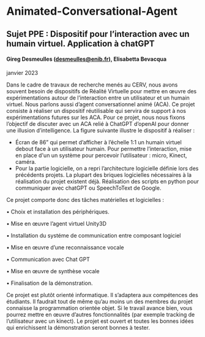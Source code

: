 # Animated-Conversational-Agent

## Sujet PPE : Dispositif pour l’interaction avec un humain virtuel. Application à chatGPT
#### Gireg Desmeulles (desmeulles@enib.fr), Elisabetta Bevacqua
janvier 2023

Dans le cadre de travaux de recherche menés au CERV, nous avons souvent
besoin de dispositifs de Réalité Virtuelle pour mettre en œuvre des expérimentations autour de l’interaction entre un utilisateur et un humain virtuel. Nous
parlons aussi d’agent conversationnel animé (ACA). Ce projet consiste à réaliser un dispositif réutilisable qui servira de support à nos expérimentations futures
sur les ACA. Pour ce projet, nous nous fixons l’objectif de discuter avec un ACA relié à ChatGPT d’openAI pour donner une illusion d’intelligence. La figure suivante illustre le dispositif à réaliser :

- Écran de 86” qui permet d’afficher à l’échelle 1:1 un humain virtuel debout face à un utilisateur humain. Pour permettre l’interaction, mise en place d'un un système pour percevoir l’utilisateur : micro, Kinect, caméra. 
- Pour la partie logicielle, on a repri l’architecture logicielle définie lors des précédents projets. La plupart des briques logicielles nécessaires à la réalisation
du projet existent déjà. Réalisation des scripts en python pour communiquer avec chatGPT ou SpeechToText de Google.

Ce projet comporte donc des tâches matérielles et logicielles :

• Choix et installation des périphériques.

• Mise en œuvre l’agent virtuel Unity3D

• Installation du systéme de communication entre composant logiciel

• Mise en œuvre d’une reconnaissance vocale

• Communication avec Chat GPT

• Mise en œuvre de synthèse vocale

• Finalisation de la démonstration.

Ce projet est plutôt orienté informatique. Il s’adaptera aux compétences des étudiants. Il faudrait tout de même qu’au moins un des membres du projet connaisse la programmation orientée objet. Si le travail avance bien, vous pourrez mettre en œuvre d’autres fonctionnalités (par exemple tracking de l’utilisateur avec un kinect). Le projet est ouvert et toutes les bonnes idées qui enrichissent la démonstration seront bonnes à tester.

